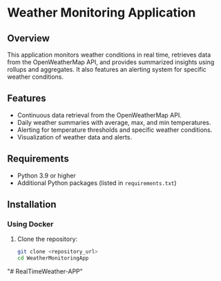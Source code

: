 # Weather Monitoring Application

## Overview
This application monitors weather conditions in real time, retrieves data from the OpenWeatherMap API, and provides summarized insights using rollups and aggregates. It also features an alerting system for specific weather conditions.

## Features
- Continuous data retrieval from the OpenWeatherMap API.
- Daily weather summaries with average, max, and min temperatures.
- Alerting for temperature thresholds and specific weather conditions.
- Visualization of weather data and alerts.

## Requirements
- Python 3.9 or higher
- Additional Python packages (listed in `requirements.txt`)

## Installation

### Using Docker
1. Clone the repository:
   ```bash
   git clone <repository_url>
   cd WeatherMonitoringApp
"# RealTimeWeather-APP" 
